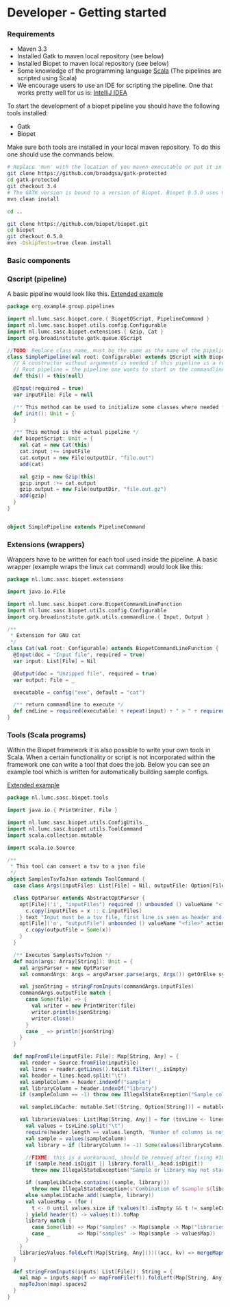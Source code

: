 # Developer - Getting started

### Requirements
- Maven 3.3
- Installed Gatk to maven local repository (see below)
- Installed Biopet to maven local repository (see below)
- Some knowledge of the programming language [Scala](http://www.scala-lang.org/) (The pipelines are scripted using Scala)
- We encourage users to use an IDE for scripting the pipeline. One that works pretty well for us is: [IntelliJ IDEA](https://www.jetbrains.com/idea/)

To start the development of a biopet pipeline you should have the following tools installed: 

* Gatk 
* Biopet

Make sure both tools are installed in your local maven repository. To do this one should use the commands below.

```bash
# Replace 'mvn' with the location of you maven executable or put it in your PATH with the export command.
git clone https://github.com/broadgsa/gatk-protected
cd gatk-protected
git checkout 3.4
# The GATK version is bound to a version of Biopet. Biopet 0.5.0 uses Gatk 3.4
mvn clean install

cd ..

git clone https://github.com/biopet/biopet.git
cd biopet
git checkout 0.5.0
mvn -DskipTests=true clean install
```

### Basic components

### Qscript (pipeline)
A basic pipeline would look like this. [Extended example](example-pipeline.md)

```scala
package org.example.group.pipelines

import nl.lumc.sasc.biopet.core.{ BiopetQScript, PipelineCommand }
import nl.lumc.sasc.biopet.utils.config.Configurable
import nl.lumc.sasc.biopet.extensions.{ Gzip, Cat }
import org.broadinstitute.gatk.queue.QScript

//TODO: Replace class name, must be the same as the name of the pipeline
class SimplePipeline(val root: Configurable) extends QScript with BiopetQScript {
  // A constructor without arguments is needed if this pipeline is a root pipeline
  // Root pipeline = the pipeline one wants to start on the commandline
  def this() = this(null)

  @Input(required = true)
  var inputFile: File = null

  /** This method can be used to initialize some classes where needed */
  def init(): Unit = {
  }

  /** This method is the actual pipeline */
  def biopetScript: Unit = {
    val cat = new Cat(this)
    cat.input :+= inputFile
    cat.output = new File(outputDir, "file.out")
    add(cat)

    val gzip = new Gzip(this)
    gzip.input :+= cat.output
    gzip.output = new File(outputDir, "file.out.gz")
    add(gzip)
  }
}


object SimplePipeline extends PipelineCommand
```

### Extensions (wrappers)
Wrappers have to be written for each tool used inside the pipeline. A basic wrapper (example wraps the linux ```cat``` command) would look like this:
```scala
package nl.lumc.sasc.biopet.extensions

import java.io.File

import nl.lumc.sasc.biopet.core.BiopetCommandLineFunction
import nl.lumc.sasc.biopet.utils.config.Configurable
import org.broadinstitute.gatk.utils.commandline.{ Input, Output }

/**
 * Extension for GNU cat
 */
class Cat(val root: Configurable) extends BiopetCommandLineFunction {
  @Input(doc = "Input file", required = true)
  var input: List[File] = Nil

  @Output(doc = "Unzipped file", required = true)
  var output: File = _

  executable = config("exe", default = "cat")

  /** return commandline to execute */
  def cmdLine = required(executable) + repeat(input) + " > " + required(output)
}
```

### Tools (Scala programs)
Within the Biopet framework it is also possible to write your own tools in Scala. 
When a certain functionality or script is not incorporated within the framework one can write a tool that does the job. 
Below you can see an example tool which is written for automatically building sample configs.

[Extended example](example-tool.md)

```scala
package nl.lumc.sasc.biopet.tools

import java.io.{ PrintWriter, File }

import nl.lumc.sasc.biopet.utils.ConfigUtils._
import nl.lumc.sasc.biopet.utils.ToolCommand
import scala.collection.mutable

import scala.io.Source

/**
 * This tool can convert a tsv to a json file
 */
object SamplesTsvToJson extends ToolCommand {
  case class Args(inputFiles: List[File] = Nil, outputFile: Option[File] = None) extends AbstractArgs

  class OptParser extends AbstractOptParser {
    opt[File]('i', "inputFiles") required () unbounded () valueName "<file>" action { (x, c) =>
      c.copy(inputFiles = x :: c.inputFiles)
    } text "Input must be a tsv file, first line is seen as header and must at least have a 'sample' column, 'library' column is optional, multiple files allowed"
    opt[File]('o', "outputFile") unbounded () valueName "<file>" action { (x, c) =>
      c.copy(outputFile = Some(x))
    }
  }

  /** Executes SamplesTsvToJson */
  def main(args: Array[String]): Unit = {
    val argsParser = new OptParser
    val commandArgs: Args = argsParser.parse(args, Args()) getOrElse sys.exit(1)

    val jsonString = stringFromInputs(commandArgs.inputFiles)
    commandArgs.outputFile match {
      case Some(file) => {
        val writer = new PrintWriter(file)
        writer.println(jsonString)
        writer.close()
      }
      case _ => println(jsonString)
    }
  }

  def mapFromFile(inputFile: File): Map[String, Any] = {
    val reader = Source.fromFile(inputFile)
    val lines = reader.getLines().toList.filter(!_.isEmpty)
    val header = lines.head.split("\t")
    val sampleColumn = header.indexOf("sample")
    val libraryColumn = header.indexOf("library")
    if (sampleColumn == -1) throw new IllegalStateException("Sample column does not exist in: " + inputFile)

    val sampleLibCache: mutable.Set[(String, Option[String])] = mutable.Set()

    val librariesValues: List[Map[String, Any]] = for (tsvLine <- lines.tail) yield {
      val values = tsvLine.split("\t")
      require(header.length == values.length, "Number of columns is not the same as the header")
      val sample = values(sampleColumn)
      val library = if (libraryColumn != -1) Some(values(libraryColumn)) else None

      //FIXME: this is a workaround, should be removed after fixing #180
      if (sample.head.isDigit || library.forall(_.head.isDigit))
        throw new IllegalStateException("Sample or library may not start with a number")

      if (sampleLibCache.contains((sample, library)))
        throw new IllegalStateException(s"Combination of $sample ${library.map("and " + _).getOrElse("")} is found multiple times")
      else sampleLibCache.add((sample, library))
      val valuesMap = (for (
        t <- 0 until values.size if !values(t).isEmpty && t != sampleColumn && t != libraryColumn
      ) yield header(t) -> values(t)).toMap
      library match {
        case Some(lib) => Map("samples" -> Map(sample -> Map("libraries" -> Map(lib -> valuesMap))))
        case _         => Map("samples" -> Map(sample -> valuesMap))
      }
    }
    librariesValues.foldLeft(Map[String, Any]())((acc, kv) => mergeMaps(acc, kv))
  }

  def stringFromInputs(inputs: List[File]): String = {
    val map = inputs.map(f => mapFromFile(f)).foldLeft(Map[String, Any]())((acc, kv) => mergeMaps(acc, kv))
    mapToJson(map).spaces2
  }
}
```